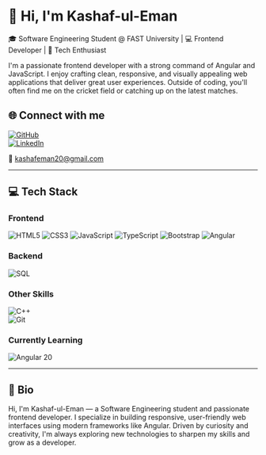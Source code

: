 # 👋 Hi, I'm Kashaf-ul-Eman

🎓 Software Engineering Student @ FAST University | 💻 Frontend Developer | 🏏 Tech Enthusiast

I'm a passionate frontend developer with a strong command of Angular and JavaScript.
I enjoy crafting clean, responsive, and visually appealing web applications that deliver great user experiences.
Outside of coding, you'll often find me on the cricket field or catching up on the latest matches.


## 🌐 Connect with me

[![GitHub](https://img.shields.io/badge/GitHub-kashfeman-181717?logo=github)](https://github.com/kashfeman)   
[![LinkedIn](https://img.shields.io/badge/LinkedIn-kashafeman-purple?logo=linkedin)](https://www.linkedin.com/in/kashafeman)

📧 [kashafeman20@gmail.com](mailto:kashafeman20@gmail.com)

---

## 💻 Tech Stack

### Frontend  
![HTML5](https://img.shields.io/badge/HTML5-E34F26?logo=html5&logoColor=white) 
![CSS3](https://img.shields.io/badge/CSS3-1572B6?logo=css3&logoColor=white) 
![JavaScript](https://img.shields.io/badge/JavaScript-F7DF1E?logo=javascript&logoColor=black) 
![TypeScript](https://img.shields.io/badge/TypeScript-3178C6?logo=typescript&logoColor=white) 
![Bootstrap](https://img.shields.io/badge/Bootstrap-7952B3?logo=bootstrap&logoColor=white) 
![Angular](https://img.shields.io/badge/Angular-DD0031?logo=angular&logoColor=white)

### Backend  
![SQL](https://img.shields.io/badge/SQL-4479A1?logo=mysql&logoColor=green)

### Other Skills  
![C++](https://img.shields.io/badge/C++-00599C?logo=cplusplus&logoColor=white)  
![Git](https://img.shields.io/badge/Git-F05032?logo=git&logoColor=white)

### Currently Learning  
![Angular 20](https://img.shields.io/badge/Angular-20-DD0031?logo=angular&logoColor=white)

---

## 📜 Bio

Hi, I'm Kashaf-ul-Eman — a Software Engineering student and passionate frontend developer.
I specialize in building responsive, user-friendly web interfaces using modern frameworks like Angular.
Driven by curiosity and creativity, I'm always exploring new technologies to sharpen my skills and grow as a developer.



